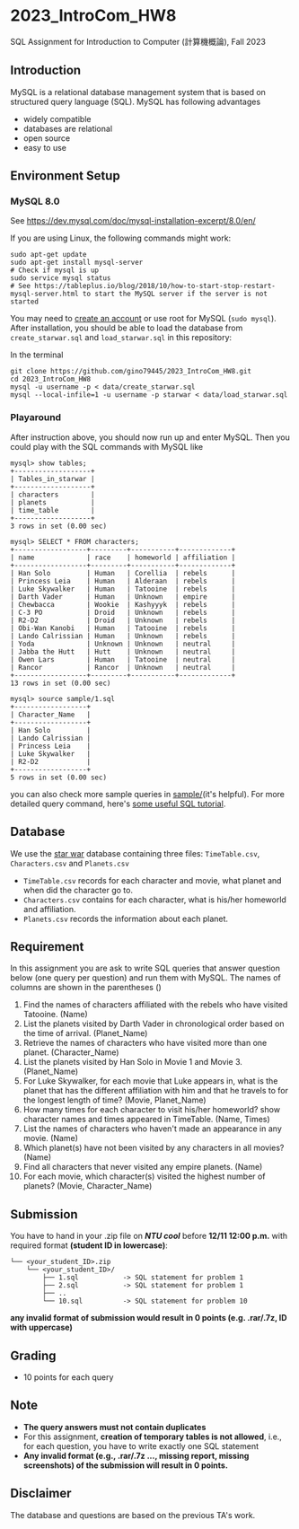 # 2023_IntroCom_HW8
SQL Assignment for Introduction to Computer (計算機概論), Fall 2023

## Introduction
MySQL is a relational database management system that is based on structured query language (SQL). MySQL has following advantages
- widely compatible
- databases are relational
- open source 
- easy to use

## Environment Setup

### MySQL 8.0

See https://dev.mysql.com/doc/mysql-installation-excerpt/8.0/en/

If you are using Linux, the following commands might work:
```
sudo apt-get update
sudo apt-get install mysql-server
# Check if mysql is up
sudo service mysql status
# See https://tableplus.io/blog/2018/10/how-to-start-stop-restart-mysql-server.html to start the MySQL server if the server is not started
```

You may need to [create an account](https://dev.mysql.com/doc/refman/8.0/en/create-user.html) or use root for MySQL (`sudo mysql`).
After installation, you should be able to load the database from `create_starwar.sql` and `load_starwar.sql` in this repository:

In the terminal
```
git clone https://github.com/gino79445/2023_IntroCom_HW8.git 
cd 2023_IntroCom_HW8
mysql -u username -p < data/create_starwar.sql
mysql --local-infile=1 -u username -p starwar < data/load_starwar.sql
```

### Playaround
After instruction above, you should now run up and enter MySQL. Then you could play with the SQL commands with MySQL like
```
mysql> show tables;
+-------------------+
| Tables_in_starwar |
+-------------------+
| characters        |
| planets           |
| time_table        |
+-------------------+
3 rows in set (0.00 sec)

mysql> SELECT * FROM characters;
+------------------+---------+-----------+-------------+
| name             | race    | homeworld | affiliation |
+------------------+---------+-----------+-------------+
| Han Solo         | Human   | Corellia  | rebels      |
| Princess Leia    | Human   | Alderaan  | rebels      |
| Luke Skywalker   | Human   | Tatooine  | rebels      |
| Darth Vader      | Human   | Unknown   | empire      |
| Chewbacca        | Wookie  | Kashyyyk  | rebels      |
| C-3 PO           | Droid   | Unknown   | rebels      |
| R2-D2            | Droid   | Unknown   | rebels      |
| Obi-Wan Kanobi   | Human   | Tatooine  | rebels      |
| Lando Calrissian | Human   | Unknown   | rebels      |
| Yoda             | Unknown | Unknown   | neutral     |
| Jabba the Hutt   | Hutt    | Unknown   | neutral     |
| Owen Lars        | Human   | Tatooine  | neutral     |
| Rancor           | Rancor  | Unknown   | neutral     |
+------------------+---------+-----------+-------------+
13 rows in set (0.00 sec)

mysql> source sample/1.sql
+------------------+
| Character_Name   |
+------------------+
| Han Solo         |
| Lando Calrissian |
| Princess Leia    |
| Luke Skywalker   |
| R2-D2            |
+------------------+
5 rows in set (0.00 sec)
```
you can also check more sample queries in [sample/](sample/)(it's helpful). For more detailed query command, here's [some useful SQL tutorial](https://www.w3schools.com/sql/).

## Database
We use the [star war](https://www.starwars.com/databank) database containing three files: ``TimeTable.csv``, ``Characters.csv`` and ``Planets.csv``
- ``TimeTable.csv`` records for each character and movie, what planet and when did the character go to.
- ``Characters.csv`` contains for each character, what is his/her homeworld and affiliation.
- ``Planets.csv`` records the information about each planet.

## Requirement
In this assignment you are ask to write SQL queries that answer question below (one query per question) and run them with MySQL. The names of columns are shown in the parentheses ()
1. Find the names of characters affiliated with the rebels who have visited Tatooine. (Name) 
2. List the planets visited by Darth Vader in chronological order based on the time of arrival. (Planet_Name)
3. Retrieve the names of characters who have visited more than one planet. (Character_Name)
4. List the planets visited by Han Solo in Movie 1 and Movie 3.(Planet_Name)
5. For Luke Skywalker, for each movie that Luke appears in, what is the planet that has the different affiliation with him and that he travels to for the longest length of time? (Movie, Planet_Name)
6. How many times for each character to visit his/her homeworld? show character names and times appeared in TimeTable. (Name, Times)
7. List the names of characters who haven't made an appearance in any movie. (Name)
8. Which planet(s) have not been visited by any characters in all movies? (Name)
9. Find all characters that never visited any empire planets. (Name)
10. For each movie, which character(s) visited the highest number of planets? (Movie, Character_Name)

## Submission
You have to hand in your .zip file on ***NTU cool*** before **12/11 12:00 p.m.** with required format **(student ID in lowercase)**:
```
└── <your_student_ID>.zip
    └── <your_student_ID>/
        ├── 1.sql           -> SQL statement for problem 1
        ├── 2.sql           -> SQL statement for problem 1
        ├── ..
        └── 10.sql          -> SQL statement for problem 10
```
**any invalid format of submission would result in 0 points (e.g. .rar/.7z, ID with uppercase)**

## Grading 
* 10 points for each query 

## Note

- **The query answers must not contain duplicates**
- For this assignment, **creation of temporary tables is not allowed**, i.e., for each question, you have to write exactly one SQL statement
- **Any invalid format (e.g., .rar/.7z ..., missing report, missing screenshots) of the submission will result in 0 points.**

## Disclaimer
The database and questions are based on the previous TA's work.


